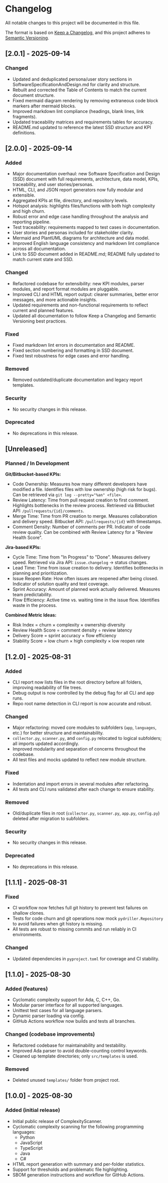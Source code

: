 # Changelog

All notable changes to this project will be documented in this file.

The format is based on [Keep a Changelog](https://keepachangelog.com/en/1.0.0/), and this project adheres to [Semantic Versioning](https://semver.org/spec/v2.0.0.html).

## [2.0.1] - 2025-09-14

### Changed
- Updated and deduplicated persona/user story sections in SoftwareSpecificationAndDesign.md for clarity and structure.
- Rebuilt and corrected the Table of Contents to match the current document structure.
- Fixed mermaid diagram rendering by removing extraneous code block markers after mermaid blocks.
- Improved markdown lint compliance (headings, blank lines, link fragments).
- Updated traceability matrices and requirements tables for accuracy.
- README.md updated to reference the latest SSD structure and KPI definitions.

## [2.0.0] - 2025-09-14

### Added
- Major documentation overhaul: new Software Specification and Design (SSD) document with full requirements, architecture, data model, KPIs, traceability, and user stories/personas.
- HTML, CLI, and JSON report generators now fully modular and extensible.
- Aggregated KPIs at file, directory, and repository levels.
- Hotspot analysis: highlights files/functions with both high complexity and high churn.
- Robust error and edge case handling throughout the analysis and reporting pipeline.
- Test traceability: requirements mapped to test cases in documentation.
- User stories and personas included for stakeholder clarity.
- Mermaid and PlantUML diagrams for architecture and data model.
- Improved English language consistency and markdown lint compliance across all documentation.
- Link to SSD document added in README.md; README fully updated to match current state and SSD.

### Changed
- Refactored codebase for extensibility: new KPI modules, parser modules, and report format modules are pluggable.
- Improved CLI and HTML report output: clearer summaries, better error messages, and more actionable insights.
- Updated requirements and non-functional requirements to reflect current and planned features.
- Updated all documentation to follow Keep a Changelog and Semantic Versioning best practices.

### Fixed
- Fixed markdown lint errors in documentation and README.
- Fixed section numbering and formatting in SSD document.
- Fixed test robustness for edge cases and error handling.

### Removed
- Removed outdated/duplicate documentation and legacy report templates.

### Security
- No security changes in this release.

### Deprecated
- No deprecations in this release.

## [Unreleased]

### Planned / In Development

**Git/Bitbucket-based KPIs:**

- Code Ownership: Measures how many different developers have modified a file. Identifies files with low ownership (high risk for bugs). Can be retrieved via `git log --pretty="%an" <file>`.
- Review Latency: Time from pull request creation to first comment. Highlights bottlenecks in the review process. Retrieved via Bitbucket API: `/pullrequests/{id}/comments`.
- Merge Time: Time from PR creation to merge. Measures collaboration and delivery speed. Bitbucket API: `/pullrequests/{id}` with timestamps.
- Comment Density: Number of comments per PR. Indicator of code review quality. Can be combined with Review Latency for a "Review Health Score".

**Jira-based KPIs:**

- Cycle Time: Time from "In Progress" to "Done". Measures delivery speed. Retrieved via Jira API: `issue.changelog` → status changes.
- Lead Time: Time from issue creation to delivery. Identifies bottlenecks in planning and prioritization.
- Issue Reopen Rate: How often issues are reopened after being closed. Indicator of solution quality and test coverage.
- Sprint Accuracy: Amount of planned work actually delivered. Measures team predictability.
- Flow Efficiency: Active time vs. waiting time in the issue flow. Identifies waste in the process.

**Combined Metric Ideas:**

- Risk Index = churn × complexity × ownership diversity
- Review Health Score = comment density ÷ review latency
- Delivery Score = sprint accuracy × flow efficiency
- Stability Score = low churn × high complexity × low reopen rate

## [1.2.0] - 2025-08-31

### Added
- CLI report now lists files in the root directory before all folders, improving readability of file trees.
- Debug output is now controlled by the debug flag for all CLI and app runs.
- Repo root name detection in CLI report is now accurate and robust.

### Changed
- Major refactoring: moved core modules to subfolders (`app`, `languages`, etc.) for better structure and maintainability.
- `collector.py`, `scanner.py`, and `config.py` relocated to logical subfolders; all imports updated accordingly.
- Improved modularity and separation of concerns throughout the codebase.
- All test files and mocks updated to reflect new module structure.

### Fixed
- Indentation and import errors in several modules after refactoring.
- All tests and CLI runs validated after each change to ensure stability.

### Removed
- Old/duplicate files in root (`collector.py`, `scanner.py`, `app.py`, `config.py`) deleted after migration to subfolders.

### Security
- No security changes in this release.

### Deprecated
- No deprecations in this release.

## [1.1.1] - 2025-08-31

### Fixed

- CI workflow now fetches full git history to prevent test failures on shallow clones.
- Tests for code churn and git operations now mock `pydriller.Repository` to avoid failures when git history is missing.
- All tests are robust to missing commits and run reliably in CI environments.

### Changed

- Updated dependencies in `pyproject.toml` for coverage and CI stability.

## [1.1.0] - 2025-08-30

### Added (features)

- Cyclomatic complexity support for Ada, C, C++, Go.
- Modular parser interface for all supported languages.
- Unittest test cases for all language parsers.
- Dynamic parser loading via config.
- GitHub Actions workflow now builds and tests all branches.

### Changed (codebase improvements)

- Refactored codebase for maintainability and testability.
- Improved Ada parser to avoid double-counting control keywords.
- Cleaned up template directories; only `src/templates` is used.

### Removed

- Deleted unused `templates/` folder from project root.

## [1.0.0] - 2025-08-30

### Added (initial release)

- Initial public release of ComplexityScanner.
- Cyclomatic complexity scanning for the following programming languages:
  - Python
  - JavaScript
  - TypeScript
  - Java
  - C#
- HTML report generation with summary and per-folder statistics.
- Support for thresholds and problematic file highlighting.
- SBOM generation instructions and workflow for GitHub Actions.
